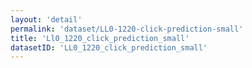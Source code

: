 ```yaml
---
layout: 'detail'
permalink: 'dataset/LL0-1220-click-prediction-small'
title: 'Ll0_1220_click_prediction_small'
datasetID: 'LL0_1220_click_prediction_small'
---
```


